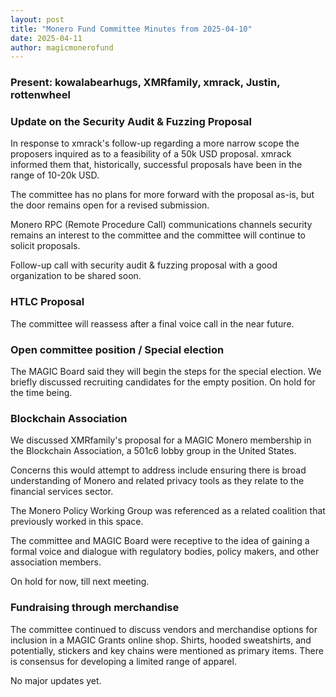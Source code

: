 ```yaml
---
layout: post
title: "Monero Fund Committee Minutes from 2025-04-10"
date: 2025-04-11
author: magicmonerofund
---
```


### Present: kowalabearhugs, XMRfamily, xmrack, Justin, rottenwheel

### Update on the Security Audit & Fuzzing Proposal

In response to xmrack's follow-up regarding a more narrow scope the proposers inquired as to a feasibility of a 50k USD proposal. xmrack informed them that, historically, successful proposals have been in the range of 10-20k USD.
		
The committee has no plans for more forward with the proposal as-is, but the door remains open for a revised submission. 

Monero RPC (Remote Procedure Call) communications channels security remains an interest to the committee and the committee will continue to solicit proposals.

Follow-up call with security audit & fuzzing proposal with a good organization to be shared soon.

### HTLC Proposal

The committee will reassess after a final voice call in the near future.

### Open committee position / Special election

The MAGIC Board said they will begin the steps for the special election. 
We briefly discussed recruiting candidates for the empty position.
On hold for the time being.

### Blockchain Association

We discussed XMRfamily's proposal for a MAGIC Monero membership in the Blockchain Association, a 501c6 lobby group in the United States.

Concerns this would attempt to address include ensuring there is broad understanding of Monero and related privacy tools as they relate to the financial services sector.

The Monero Policy Working Group was referenced as a related coalition that previously worked in this space. 

The committee and MAGIC Board were receptive to the idea of gaining a formal voice and dialogue with regulatory bodies, policy makers, and other association members. 

On hold for now, till next meeting.

### Fundraising through merchandise

The committee continued to discuss vendors and merchandise options for inclusion in a MAGIC Grants online shop. Shirts, hooded sweatshirts, and potentially, stickers and key chains were mentioned as primary items. There is consensus for developing a limited range of apparel.

No major updates yet.

